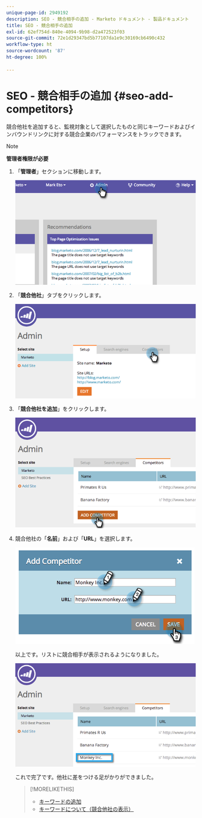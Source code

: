 ```yaml
---
unique-page-id: 2949192
description: SEO - 競合相手の追加 - Marketo ドキュメント - 製品ドキュメント
title: SEO - 競合相手の追加
exl-id: 62ef754d-840e-4094-9b98-d2a472523f03
source-git-commit: 72e1d29347bd5b77107da1e9c30169cb6490c432
workflow-type: ht
source-wordcount: '87'
ht-degree: 100%

---
```


# SEO - 競合相手の追加 {#seo-add-competitors}

競合他社を追加すると、監視対象として選択したものと同じキーワードおよびインバウンドリンクに対する競合企業のパフォーマンスをトラックできます。

>[!NOTE]
>
>**管理者権限が必要**

1. 「**管理者**」セクションに移動します。

   ![](assets/image2014-9-17-21-3a12-3a15.png)

1. 「**競合他社**」タブをクリックします。

   ![](assets/image2014-9-17-21-3a12-3a31.png)

1. 「**競合他社を追加**」をクリックします。

   ![](assets/image2014-9-17-21-3a12-3a38.png)

1. 競合他社の「**名前**」および「**URL**」を選択します。

   ![](assets/image2014-9-17-21-3a13-3a5.png)

   以上です。リストに競合相手が表示されるようになりました。

   ![](assets/image2014-9-17-21-3a13-3a14.png)

   これで完了です。他社に差をつける足がかりができました。

   >[!MORELIKETHIS]
   >
   >* [キーワードの追加](/help/marketo/product-docs/additional-apps/seo/keywords/seo-add-keywords.md)
   >* [キーワードについて（競合他社の表示）](/help/marketo/product-docs/additional-apps/seo/keywords/seo-understanding-keywords.md)

